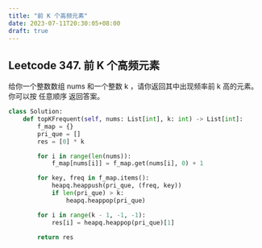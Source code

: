 ```yaml
---
title: "前 K 个高频元素"
date: 2023-07-11T20:30:05+08:00
draft: true
---
```


## Leetcode 347. 前 K 个高频元素
给你一个整数数组 nums 和一个整数 k ，请你返回其中出现频率前 k 高的元素。你可以按 任意顺序 返回答案。

<!--more-->

```python
class Solution:
    def topKFrequent(self, nums: List[int], k: int) -> List[int]:
        f_map = {}
        pri_que = []
        res = [0] * k

        for i in range(len(nums)):
            f_map[nums[i]] = f_map.get(nums[i], 0) + 1

        for key, freq in f_map.items():
            heapq.heappush(pri_que, (freq, key))
            if len(pri_que) > k:
                heapq.heappop(pri_que)

        for i in range(k - 1, -1, -1):
            res[i] = heapq.heappop(pri_que)[1]

        return res

```

